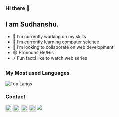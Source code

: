 ### Hi there 👋
## I am Sudhanshu.

- 🔭 I’m currently working on my skills
- 🌱 I’m currently learning computer science
- 👯 I’m looking to collaborate on web development
- 😄 Pronouns:He/His
- ⚡ Fun fact:I like to watch web series


### My Most used Languages

![Top Langs](https://github-readme-stats.vercel.app/api/top-langs/?username=sudhanshu150&show_icons=true&theme=radical)


### Contact

<a href="https://www.linkedin.com/in/https://www.linkedin.com/in/sudhanshu291999//">
  <img align="left" alt="sudhanshu|Linkedin" width="22px" src="https://cdn.jsdelivr.net/npm/simple-icons@v3/icons/linkedin.svg" />
</a>
<a href="https://twitter.com8">
  <img align="left" alt="sudhanshu| Twitter" width="22px" src="https://cdn.jsdelivr.net/npm/simple-icons@v3/icons/twitter.svg" />
</a>
<a href="mailto:cse.17bcs17682@gmail.com">
  <img align="left" alt="sudhanshu| Gmail" width="22px" src="https://cdn.jsdelivr.net/npm/simple-icons@v3/icons/gmail.svg" />
</a>
<a href="https://www.hackerrank.com/ss0263775">
  <img align="left" alt="Kajol Kumari| Medium" width="22px" src="https://cdn.jsdelivr.net/npm/simple-icons@v3/icons/hackerrank.svg" />
</a>


![](https://komarev.com/ghpvc/?username=sudhanshu150&color=dc143c)
